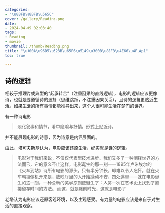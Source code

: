 ```yaml
---
categories:
- "\u8BFB\u8BFB\u565C"
cover: /gallery/Reading.png
date:
- 2024-04-09 02:03:40
tags:
- Reading
- movie
thumbnail: /thumb/Reading.png
title: "\u300A\u96D5\u523B\u65F6\u5149\u300B\u8BFB\u4E66\u4F1Ap1"
toc: true

---
```

## 诗的逻辑
相较于推理片或典型的“起承转合”（注重因果的直线逻辑），电影的逻辑应该更像诗，也就是要遵循诗的逻辑（思维跳跃，不注重因果关系），且诗的逻辑更贴近生活。如果生活的所有事情都能推导出来，这个人很可能生活在楚门的世界。

有一种诗电影
> 淡化叙事和情节，看中隐喻与抒情。形式上贴近诗。

并不能展现电影的诗意，因为诗意是内涵层面的。

由此，塔可夫斯基认为，电影应该还原生活，纪实就是诗的逻辑。
>电影对于我们来说，不仅仅代表里技术进步、我们又多了一种阐释世界的方法而已，它的意义不止这样，电影诞生的那一刻——1895年卢米埃尔的《火车到站》诗所有电影的源头，只有半分钟长，却难以令人忘怀。就在火车朝摄像机开来是，放映厅里的人开始躁动不安，四处逃窜——就在电影诞生的这一刻，一种全新的美学原则便诞生了：人第一次在艺术史上找到了直接留存时间的方法。 
>而这，就是雕刻时光，这就是电影了

老塔认为电影应该还原客观环境，以及主观感受。有力量的电影应该是来自于对生活的直接观察。

